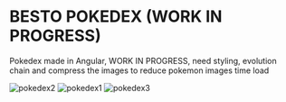 # BESTO POKEDEX (WORK IN PROGRESS)

Pokedex made in Angular, WORK IN PROGRESS, need styling, evolution chain and compress the images to reduce pokemon images time load 

![pokedex2](https://user-images.githubusercontent.com/33281277/181610272-54795f1f-f1fe-4714-bc24-a1a586148911.PNG)
![pokedex1](https://user-images.githubusercontent.com/33281277/181610262-0bf82adc-c6c3-4de6-9703-1ce681557745.PNG)
![pokedex3](https://user-images.githubusercontent.com/33281277/181610327-a72fa207-1de9-43eb-995a-650e1f9958fd.PNG)


